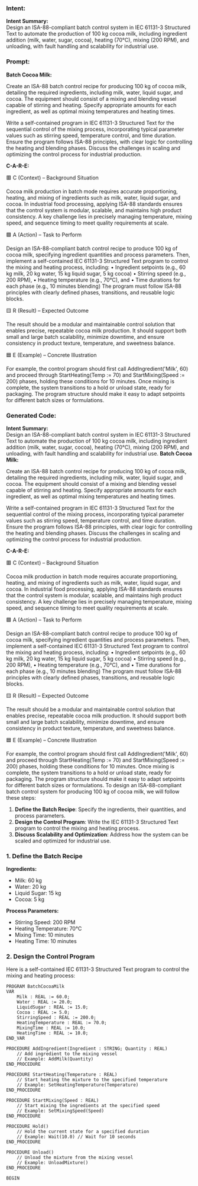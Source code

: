 ### Intent:
**Intent Summary:**  
Design an ISA-88-compliant batch control system in IEC 61131-3 Structured Text to automate the production of 100 kg cocoa milk, including ingredient addition (milk, water, sugar, cocoa), heating (70°C), mixing (200 RPM), and unloading, with fault handling and scalability for industrial use.

### Prompt:
**Batch Cocoa Milk:**

Create an ISA-88 batch control recipe for producing 100 kg of cocoa milk, detailing the required ingredients, including milk, water, liquid sugar, and cocoa. The equipment should consist of a mixing and blending vessel capable of stirring and heating. Specify appropriate amounts for each ingredient, as well as optimal mixing temperatures and heating times.

Write a self-contained program in IEC 61131-3 Structured Text for the sequential control of the mixing process, incorporating typical parameter values such as stirring speed, temperature control, and time duration. Ensure the program follows ISA-88 principles, with clear logic for controlling the heating and blending phases. Discuss the challenges in scaling and optimizing the control process for industrial production.

**C-A-R-E:**

🟥 C (Context) – Background Situation

Cocoa milk production in batch mode requires accurate proportioning, heating, and mixing of ingredients such as milk, water, liquid sugar, and cocoa. In industrial food processing, applying ISA-88 standards ensures that the control system is modular, scalable, and maintains high product consistency. A key challenge lies in precisely managing temperature, mixing speed, and sequence timing to meet quality requirements at scale.

🟩 A (Action) – Task to Perform

Design an ISA-88-compliant batch control recipe to produce 100 kg of cocoa milk, specifying ingredient quantities and process parameters. Then, implement a self-contained IEC 61131-3 Structured Text program to control the mixing and heating process, including:
	•	Ingredient setpoints (e.g., 60 kg milk, 20 kg water, 15 kg liquid sugar, 5 kg cocoa)
	•	Stirring speed (e.g., 200 RPM),
	•	Heating temperature (e.g., 70°C), and
	•	Time durations for each phase (e.g., 10 minutes blending)
The program must follow ISA-88 principles with clearly defined phases, transitions, and reusable logic blocks.

🟨 R (Result) – Expected Outcome

The result should be a modular and maintainable control solution that enables precise, repeatable cocoa milk production. It should support both small and large batch scalability, minimize downtime, and ensure consistency in product texture, temperature, and sweetness balance.

🟦 E (Example) – Concrete Illustration

For example, the control program should first call AddIngredient('Milk', 60) and proceed through StartHeating(Temp := 70) and StartMixing(Speed := 200) phases, holding these conditions for 10 minutes. Once mixing is complete, the system transitions to a hold or unload state, ready for packaging. The program structure should make it easy to adapt setpoints for different batch sizes or formulations.

### Generated Code:
**Intent Summary:**  
Design an ISA-88-compliant batch control system in IEC 61131-3 Structured Text to automate the production of 100 kg cocoa milk, including ingredient addition (milk, water, sugar, cocoa), heating (70°C), mixing (200 RPM), and unloading, with fault handling and scalability for industrial use.
**Batch Cocoa Milk:**

Create an ISA-88 batch control recipe for producing 100 kg of cocoa milk, detailing the required ingredients, including milk, water, liquid sugar, and cocoa. The equipment should consist of a mixing and blending vessel capable of stirring and heating. Specify appropriate amounts for each ingredient, as well as optimal mixing temperatures and heating times.

Write a self-contained program in IEC 61131-3 Structured Text for the sequential control of the mixing process, incorporating typical parameter values such as stirring speed, temperature control, and time duration. Ensure the program follows ISA-88 principles, with clear logic for controlling the heating and blending phases. Discuss the challenges in scaling and optimizing the control process for industrial production.

**C-A-R-E:**

🟥 C (Context) – Background Situation

Cocoa milk production in batch mode requires accurate proportioning, heating, and mixing of ingredients such as milk, water, liquid sugar, and cocoa. In industrial food processing, applying ISA-88 standards ensures that the control system is modular, scalable, and maintains high product consistency. A key challenge lies in precisely managing temperature, mixing speed, and sequence timing to meet quality requirements at scale.

🟩 A (Action) – Task to Perform

Design an ISA-88-compliant batch control recipe to produce 100 kg of cocoa milk, specifying ingredient quantities and process parameters. Then, implement a self-contained IEC 61131-3 Structured Text program to control the mixing and heating process, including:
	•	Ingredient setpoints (e.g., 60 kg milk, 20 kg water, 15 kg liquid sugar, 5 kg cocoa)
	•	Stirring speed (e.g., 200 RPM),
	•	Heating temperature (e.g., 70°C), and
	•	Time durations for each phase (e.g., 10 minutes blending)
The program must follow ISA-88 principles with clearly defined phases, transitions, and reusable logic blocks.

🟨 R (Result) – Expected Outcome

The result should be a modular and maintainable control solution that enables precise, repeatable cocoa milk production. It should support both small and large batch scalability, minimize downtime, and ensure consistency in product texture, temperature, and sweetness balance.

🟦 E (Example) – Concrete Illustration

For example, the control program should first call AddIngredient('Milk', 60) and proceed through StartHeating(Temp := 70) and StartMixing(Speed := 200) phases, holding these conditions for 10 minutes. Once mixing is complete, the system transitions to a hold or unload state, ready for packaging. The program structure should make it easy to adapt setpoints for different batch sizes or formulations. To design an ISA-88-compliant batch control system for producing 100 kg of cocoa milk, we will follow these steps:

1. **Define the Batch Recipe**: Specify the ingredients, their quantities, and process parameters.
2. **Design the Control Program**: Write the IEC 61131-3 Structured Text program to control the mixing and heating process.
3. **Discuss Scalability and Optimization**: Address how the system can be scaled and optimized for industrial use.

### 1. Define the Batch Recipe

**Ingredients:**
- Milk: 60 kg
- Water: 20 kg
- Liquid Sugar: 15 kg
- Cocoa: 5 kg

**Process Parameters:**
- Stirring Speed: 200 RPM
- Heating Temperature: 70°C
- Mixing Time: 10 minutes
- Heating Time: 10 minutes

### 2. Design the Control Program

Here is a self-contained IEC 61131-3 Structured Text program to control the mixing and heating process:

```plaintext
PROGRAM BatchCocoaMilk
VAR
    Milk : REAL := 60.0;
    Water : REAL := 20.0;
    LiquidSugar : REAL := 15.0;
    Cocoa : REAL := 5.0;
    StirringSpeed : REAL := 200.0;
    HeatingTemperature : REAL := 70.0;
    MixingTime : REAL := 10.0;
    HeatingTime : REAL := 10.0;
END_VAR

PROCEDURE AddIngredient(Ingredient : STRING; Quantity : REAL)
    // Add ingredient to the mixing vessel
    // Example: AddMilk(Quantity)
END_PROCEDURE

PROCEDURE StartHeating(Temperature : REAL)
    // Start heating the mixture to the specified temperature
    // Example: SetHeatingTemperature(Temperature)
END_PROCEDURE

PROCEDURE StartMixing(Speed : REAL)
    // Start mixing the ingredients at the specified speed
    // Example: SetMixingSpeed(Speed)
END_PROCEDURE

PROCEDURE Hold()
    // Hold the current state for a specified duration
    // Example: Wait(10.0) // Wait for 10 seconds
END_PROCEDURE

PROCEDURE Unload()
    // Unload the mixture from the mixing vessel
    // Example: UnloadMixture()
END_PROCEDURE

BEGIN
